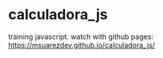 # calculadora_js
training javascript. 
watch with github pages: https://msuarezdev.github.io/calculadora_js/

